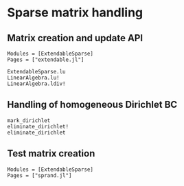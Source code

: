 # Sparse matrix handling

## Matrix creation and update API

```@autodocs
Modules = [ExtendableSparse]
Pages = ["extendable.jl"]
```

```@docs
ExtendableSparse.lu
LinearAlgebra.lu!
LinearAlgebra.ldiv!
```

## Handling of homogeneous Dirichlet BC
```@docs
mark_dirichlet
eliminate_dirichlet!
eliminate_dirichlet
```

## Test matrix creation

```@autodocs
Modules = [ExtendableSparse]
Pages = ["sprand.jl"]
```
